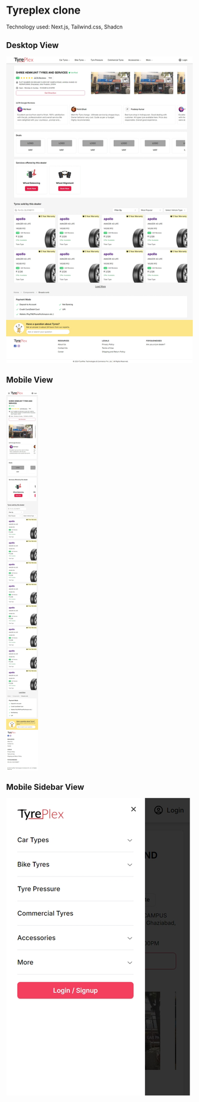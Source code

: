 # Tyreplex clone
Technology used: Next.js, Tailwind.css, Shadcn

## Desktop View
![Desktop View](/public/desktop-view.jpeg)

## Mobile View
![Mobile View](/public/mobile-view.jpeg)

## Mobile Sidebar View
![Sidebar](/public/sidebar.jpeg)
